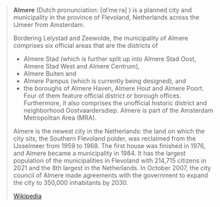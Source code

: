 
> **Almere** (Dutch pronunciation: [ɑlˈmeːrə] ) is a planned city and municipality 
> in the province of Flevoland, Netherlands across the IJmeer from Amsterdam. 
>
> Bordering Lelystad and Zeewolde, 
> the municipality of Almere comprises six official areas 
> that are the districts of 
> - Almere Stad (which is further split up into Almere Stad Oost, Almere Stad West and Almere Centrum), 
> - Almere Buiten and 
> - Almere Pampus (which is currently being designed), and 
> - the boroughs of Almere Haven, Almere Hout and Almere Poort. 
> Four of them feature official district or borough offices. 
> Furthermore, it also comprises the unofficial historic 
> district and neighborhood Oostvaardersdiep. 
> Almere is part of the Amsterdam Metropolitan Area (MRA).
>
> Almere is the newest city in the Netherlands: 
> the land on which the city sits, the Southern Flevoland polder, 
> was reclaimed from the IJsselmeer from 1959 to 1968. 
> The first house was finished in 1976, and Almere became a municipality in 1984. 
> It has the largest population of the municipalities in Flevoland 
> with 214,715 citizens in 2021 and the 8th largest in the Netherlands. 
> In October 2007, the city council of Almere made agreements with the government to expand the city to 350,000 inhabitants by 2030.
>
> [Wikipedia](https://en.wikipedia.org/wiki/Almere)

